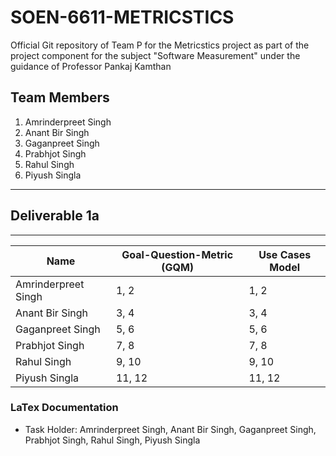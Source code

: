 # SOEN-6611-METRICSTICS
Official Git repository of  Team P for the Metricstics project as part of the project component for the subject "Software Measurement" under the guidance of Professor Pankaj Kamthan

## Team Members

1. Amrinderpreet Singh
2. Anant Bir Singh
3. Gaganpreet Singh
4. Prabhjot Singh
5. Rahul Singh
6. Piyush Singla

---

## Deliverable 1a

---
| Name                | Goal-Question-Metric (GQM) | Use Cases Model  |
|-------------------- |--------------------------  |------------------|
| Amrinderpreet Singh | 1, 2                       | 1, 2             |
| Anant Bir Singh     | 3, 4                       | 3, 4             |
| Gaganpreet Singh    | 5, 6                       | 5, 6             |
| Prabhjot Singh      | 7, 8                       | 7, 8             |
| Rahul Singh         | 9, 10                      | 9, 10            |
| Piyush Singla       | 11, 12                     | 11, 12           |



### LaTex Documentation

- Task Holder: Amrinderpreet Singh, Anant Bir Singh, Gaganpreet Singh, Prabhjot Singh, Rahul Singh, Piyush Singla
